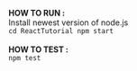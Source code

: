 **HOW TO RUN :<br>**
  Install newest version of node.js<br>
  ``
  cd ReactTutorial
  npm start
  ``
<br/>
<br/>
**HOW TO TEST : <br>**
  ``npm test``

